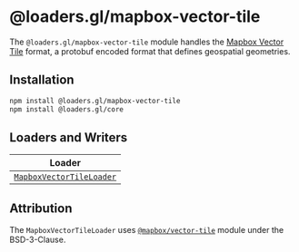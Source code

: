 # @loaders.gl/mapbox-vector-tile

The `@loaders.gl/mapbox-vector-tile` module handles the [Mapbox Vector Tile](https://github.com/mapbox/vector-tile-spec) format, a protobuf encoded format that defines geospatial geometries.

## Installation

```bash
npm install @loaders.gl/mapbox-vector-tile
npm install @loaders.gl/core
```

## Loaders and Writers

| Loader                                                   |
| -------------------------------------------------------- |
| [`MapboxVectorTileLoader`](modules/mapbox-vector-tiles/docs/api-reference/mapbox-vector-tile-loader) |

## Attribution

The `MapboxVectorTileLoader` uses [`@mapbox/vector-tile`](https://github.com/mapbox/vector-tile-js) module under the BSD-3-Clause.
